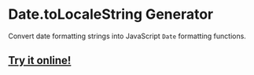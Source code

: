 # Date.toLocaleString Generator
Convert date formatting strings into JavaScript <code>Date</code> formatting functions.

## **[Try it online!](https://lebster.xyz/projects/dateformatter)**